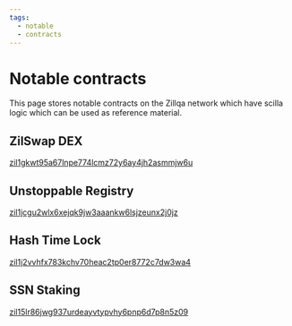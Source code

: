 ```yaml
---
tags:
  - notable 
  - contracts
---
```

# Notable contracts

This page stores notable contracts on the Zillqa network which have scilla logic which can be used as reference material.

## ZilSwap DEX

[zil1gkwt95a67lnpe774lcmz72y6ay4jh2asmmjw6u](https://viewblock.io/zilliqa/address/zil1gkwt95a67lnpe774lcmz72y6ay4jh2asmmjw6u?tab=code)

## Unstoppable Registry

[zil1jcgu2wlx6xejqk9jw3aaankw6lsjzeunx2j0jz](https://viewblock.io/zilliqa/address/zil1jcgu2wlx6xejqk9jw3aaankw6lsjzeunx2j0jz?tab=code)

## Hash Time Lock

[zil1j2vvhfx783kchv70heac2tp0er8772c7dw3wa4](https://viewblock.io/zilliqa/address/zil1j2vvhfx783kchv70heac2tp0er8772c7dw3wa4?tab=code)

## SSN Staking

[zil15lr86jwg937urdeayvtypvhy6pnp6d7p8n5z09](https://github.com/Zilliqa/staking-contract/blob/82fad745a04eedefb1a0cd16e5316626c3736c13/contracts/ssnlist.scilla)

